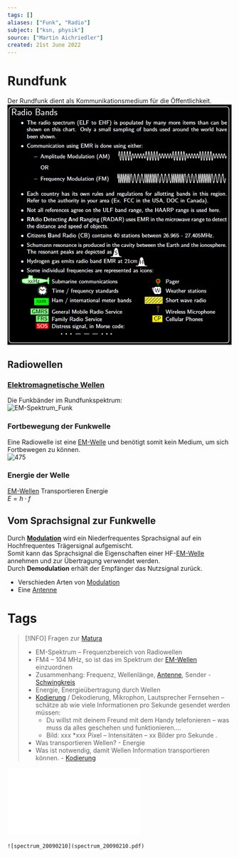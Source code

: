 ```yaml
---
tags: []
aliases: ["Funk", "Radio"]
subject: ["ksn, physik"]
source: ["Martin Aichriedler"]
created: 21st June 2022
---
```


# Rundfunk

Der Rundfunk dient als Kommunikationsmedium für die Öffentlichkeit.  
![500](assets/RadioBands.png)

## Radiowellen

### [Elektromagnetische Wellen](Elektromagnetische%20Wellen.md)

Die Funkbänder im Rundfunkspektrum:  
![EM-Spektrum_Funk](assets/EM-Spektrum_Funk.png)

### Fortbewegung der Funkwelle

Eine Radiowelle ist eine [EM-Welle](Elektromagnetische%20Wellen.md) und benötigt somit kein Medium, um sich Fortbewegen zu können.  
![475](Raum-Bodenwelle.png)

### Energie der Welle

[EM-Wellen](Elektromagnetische%20Wellen.md) Transportieren Energie  
$E=h\cdot f$ 

## Vom Sprachsignal zur Funkwelle

Durch **[Modulation](Modulation.md)** wird ein Niederfrequentes Sprachsignal auf ein Hochfrequentes Trägersignal aufgemischt.  
Somit kann das Sprachsignal die Eigenschaften einer HF-[EM-Welle](Elektromagnetische%20Wellen.md) annehmen und zur Übertragung verwendet werden.  
Durch **Demodulation** erhält der Empfänger das Nutzsignal zurück.

- Verschieden Arten von [Modulation](Modulation.md)
- Eine [Antenne](Antenne.md) 

# Tags

>[!INFO] Fragen zur [Matura](../Chemie/{MOT}%20Matura.md)
> - EM-Spektrum – Frequenzbereich von Radiowellen
>- FM4 – 104 MHz, so ist das im Spektrum der [EM-Wellen](Elektromagnetische%20Wellen.md) einzuordnen
> - Zusammenhang: Frequenz, Wellenlänge, [Antenne](Antenne.md), Sender - [Schwingkreis](Schwingkreise.md)
> - Energie, Energieübertragung durch Wellen
> - [Kodierung](../netzwerk-technik/Kodierung.md) / Dekodierung, Mikrophon, Lautsprecher Fernsehen – schätze ab wie viele Informationen pro Sekunde gesendet werden müssen:
>	- Du willst mit deinem Freund mit dem Handy telefonieren – was muss da alles geschehen und funktionieren….
>	- Bild: xxx *xxx Pixel – Intensitäten – xx Bilder pro Sekunde .
> - Was transportieren Wellen? - Energie
> - Was ist notwendig, damit Wellen Information transportieren können. - [Kodierung](../netzwerk-technik/Kodierung.md)

![Rundfunk](assets/Rundfunk.pdf)
```
![spectrum_20090210](spectrum_20090210.pdf)
